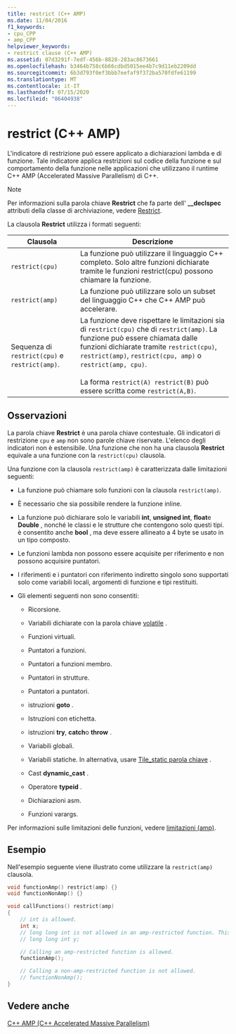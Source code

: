 ```yaml
---
title: restrict (C++ AMP)
ms.date: 11/04/2016
f1_keywords:
- cpu_CPP
- amp_CPP
helpviewer_keywords:
- restrict clause (C++ AMP)
ms.assetid: 07d3291f-7edf-456b-8828-283ac8673661
ms.openlocfilehash: b3464b758c6b66cdbd5015ee4b7c9d11eb2209dd
ms.sourcegitcommit: 6b3d793f0ef3bbb7eefaf9f372ba570fdfe61199
ms.translationtype: MT
ms.contentlocale: it-IT
ms.lasthandoff: 07/15/2020
ms.locfileid: "86404938"
---
```

# <a name="restrict-c-amp"></a>restrict (C++ AMP)

L'indicatore di restrizione può essere applicato a dichiarazioni lambda e di funzione. Tale indicatore applica restrizioni sul codice della funzione e sul comportamento della funzione nelle applicazioni che utilizzano il runtime C++ AMP (Accelerated Massive Parallelism) di C++.

> [!NOTE]
> Per informazioni sulla parola chiave **Restrict** che fa parte dell' **__declspec** attributi della classe di archiviazione, vedere [Restrict](../cpp/restrict.md).

La clausola **Restrict** utilizza i formati seguenti:

|Clausola|Descrizione|
|------------|-----------------|
|`restrict(cpu)`|La funzione può utilizzare il linguaggio C++ completo. Solo altre funzioni dichiarate tramite le funzioni restrict(cpu) possono chiamare la funzione.|
|`restrict(amp)`|La funzione può utilizzare solo un subset del linguaggio C++ che C++ AMP può accelerare.|
|Sequenza di `restrict(cpu)` e `restrict(amp)`.|La funzione deve rispettare le limitazioni sia di `restrict(cpu)` che di `restrict(amp)`. La funzione può essere chiamata dalle funzioni dichiarate tramite `restrict(cpu)`, `restrict(amp)`, `restrict(cpu, amp)` o `restrict(amp, cpu)`.<br /><br /> La forma `restrict(A) restrict(B)` può essere scritta come `restrict(A,B)`.|

## <a name="remarks"></a>Osservazioni

La parola chiave **Restrict** è una parola chiave contestuale. Gli indicatori di restrizione `cpu` e `amp` non sono parole chiave riservate. L'elenco degli indicatori non è estensibile. Una funzione che non ha una clausola **Restrict** equivale a una funzione con la `restrict(cpu)` clausola.

Una funzione con la clausola `restrict(amp)` è caratterizzata dalle limitazioni seguenti:

- La funzione può chiamare solo funzioni con la clausola `restrict(amp)`.

- È necessario che sia possibile rendere la funzione inline.

- La funzione può dichiarare solo le variabili **int**, **unsigned int**, **float**e **Double** , nonché le classi e le strutture che contengono solo questi tipi. è consentito anche **bool** , ma deve essere allineato a 4 byte se usato in un tipo composto.

- Le funzioni lambda non possono essere acquisite per riferimento e non possono acquisire puntatori.

- I riferimenti e i puntatori con riferimento indiretto singolo sono supportati solo come variabili locali, argomenti di funzione e tipi restituiti.

- Gli elementi seguenti non sono consentiti:

  - Ricorsione.

  - Variabili dichiarate con la parola chiave [volatile](../cpp/volatile-cpp.md) .

  - Funzioni virtuali.

  - Puntatori a funzioni.

  - Puntatori a funzioni membro.

  - Puntatori in strutture.

  - Puntatori a puntatori.

  - istruzioni **goto** .

  - Istruzioni con etichetta.

  - istruzioni **try**, **catch**o **throw** .

  - Variabili globali.

  - Variabili statiche. In alternativa, usare [Tile_static parola chiave](../cpp/tile-static-keyword.md) .

  - Cast **dynamic_cast** .

  - Operatore **typeid** .

  - Dichiarazioni asm.

  - Funzioni varargs.

Per informazioni sulle limitazioni delle funzioni, vedere [limitazioni (amp)](/archive/blogs/nativeconcurrency/restrictamp-restrictions-part-0-of-n-introduction).

## <a name="example"></a>Esempio

Nell'esempio seguente viene illustrato come utilizzare la `restrict(amp)` clausola.

```cpp
void functionAmp() restrict(amp) {}
void functionNonAmp() {}

void callFunctions() restrict(amp)
{
    // int is allowed.
    int x;
    // long long int is not allowed in an amp-restricted function. This generates a compiler error.
    // long long int y;

    // Calling an amp-restricted function is allowed.
    functionAmp();

    // Calling a non-amp-restricted function is not allowed.
    // functionNonAmp();
}
```

## <a name="see-also"></a>Vedere anche

[C++ AMP (C++ Accelerated Massive Parallelism)](../parallel/amp/cpp-amp-cpp-accelerated-massive-parallelism.md)
